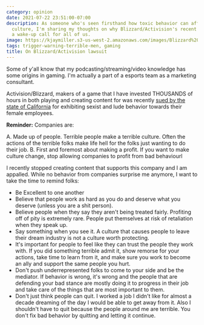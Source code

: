```yaml
---
category: opinion
date: 2021-07-22 23:51:00-07:00
description: As someone who's seen firsthand how toxic behavior can affect a company's
  culture, I'm sharing my thoughts on why Blizzard/Activision's recent lawsuit is
  a wake-up call for all of us.
image: https://kjaymiller.s3-us-west-2.amazonaws.com/images/Blizzard%20Activision%20Lawsuit.png
tags: trigger-warning-terrible-men, gaming
title: On Blizzard/Activision lawsuit
---
```


Some of y'all know that my podcasting/streaming/video knowledge has some origins in gaming. I'm actually a part of a esports team as a marketing consultant.

Activision/Blizzard, makers of a game that I have invested THOUSANDS of hours in both playing and creating content for was recently [sued by the state of California](https://news.bloomberglaw.com/daily-labor-report/activision-blizzard-sued-by-california-over-frat-boy-culture) for exhibiting sexist and lude behavior towards their female employees.

**Reminder:**
Companies are:

A. Made up of people. Terrible people make a terrible culture. Often the actions of the terrible folks make life hell for the folks just wanting to do their job.
B. First and foremost about making a profit. If you want to make culture change, stop allowing companies to profit from bad behaviourl


I recently stopped creating content that supports this company and I am appalled. While no behavior from companies surprise me anymore, I want to take the time to remind folks:

- Be Excellent to one another
- Believe that people work as hard as you do and deserve what you deserve (unless you are a shit person).
- Believe people when they say they aren't being treated fairly. Profiting off of pity is extremely rare. People put themselves at risk of retaliation when they speak up.
- Say something when you see it. A culture that causes people to leave their dream industry is not a culture worth protecting.
- It's important for people to feel like they can trust the people they work with. If you did something terrible admit it, show remorse for your actions, take time to learn from it, and make sure you work to become an ally and support the same people you hurt.
- Don't push underrepresented folks to come to your side and be the mediator. If behavior is wrong, it's wrong and the people that are defending your bad stance are mostly doing it to progress in their job and take care of the things that are most important to them.
- Don't just think people can quit. I worked a job I didn't like for almost a decade dreaming of
  the day I would be able to get away from it. Also I shouldn't have to quit because the people
  around me are terrible. You don't fix bad behavior by quitting and letting it
  continue.
